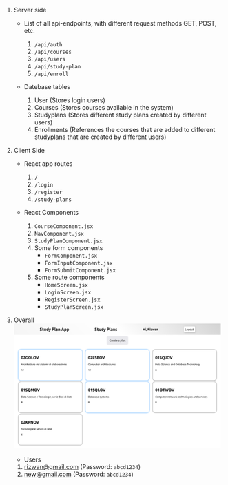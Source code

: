 1. Server side

   - List of all api-endpoints, with different request methods GET, POST, etc.

     1. `/api/auth`
     2. `/api/courses`
     3. `/api/users`
     4. `/api/study-plan`
     5. `/api/enroll`

   - Datebase tables
     1. User (Stores login users)
     2. Courses (Stores courses available in the system)
     3. Studyplans (Stores different study plans created by different users)
     4. Enrollments (References the courses that are added to different studyplans that are created by different users)

2. Client Side

   - React app routes

     1. `/`
     2. `/login`
     3. `/register`
     4. `/study-plans`

   - React Components

     1. `CourseComponent.jsx`
     2. `NavComponent.jsx`
     3. `StudyPlanComponent.jsx`
     4. Some form components
        - `FormComponent.jsx`
        - `FormInputComponent.jsx`
        - `FormSubmitComponent.jsx`
     5. Some route components
        - `HomeScreen.jsx`
        - `LoginScreen.jsx`
        - `RegisterScreen.jsx`
        - `StudyPlanScreen.jsx`

3. Overall
   ![Home Page](/img/home.png)

   - Users

   1. rizwan@gmail.com (Password: `abcd1234`)
   2. new@gmail.com (Password: `abcd1234`)
